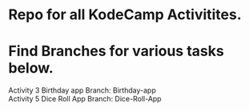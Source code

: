 # Repo for all KodeCamp Activitites.
# Find Branches for various tasks below.
Activity 3 Birthday app Branch: Birthday-app</br>
Activity 5 Dice Roll App Branch: Dice-Roll-App
